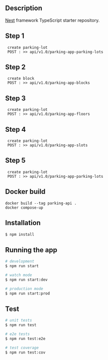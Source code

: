 ## Description

[Nest](https://github.com/nestjs/nest) framework TypeScript starter repository.

## Step 1

```สร้างลานจอดรถ
 create parking-lot
 POST : >> api/v1.0/parking-app-parking-lots
```

## Step 2

```สร้าง บล็อคจอดรถ 1 ลานจอดอาจจะมีหลายบล็อคตามขนาด smaill,medium,large
 create block
 POST : >> api/v1.0/parking-app-blocks
```

## Step 3

```สร้าง ชั้น ลานจอดรถก็จะมี บล็อคตามขนาด และมีชั้น แต่ละชั้นก็จะมีบล็อคตามที่เราสร้างไว้
 create parking-lot
 POST : >> api/v1.0/parking-app-floors
```

## Step 4

```สร้าง slot ตามชั้นที่สร้างไว้ และ ตามบล็อค แต่ละบล็อคอยากให้มีช่องจอดกี่ช่องก็ใส่ไปที่ numberOfSlot ได้เลย
 create parking-lot
 POST : >> api/v1.0/parking-app-slots
```

## Step 5

```เมื่อสร้างที่จอดเสร็จ เริ่ม check-in ได้เลย
 create parking-lot
 POST : >> api/v1.0/parking-app-parking-lots
```

## Docker build

```docker
docker build --tag parking-api .
docker compose-up
```

## Installation

```bash
$ npm install
```

## Running the app

```bash
# development
$ npm run start

# watch mode
$ npm run start:dev

# production mode
$ npm run start:prod
```

## Test

```bash
# unit tests
$ npm run test

# e2e tests
$ npm run test:e2e

# test coverage
$ npm run test:cov
```

